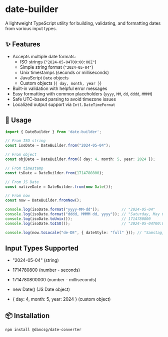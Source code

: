 # date-builder

A lightweight TypeScript utility for building, validating, and formatting dates from various input types.

## ✨ Features

- Accepts multiple date formats:
    - ISO strings (`"2024-05-04T00:00:00Z"`)
    - Simple string format (`"2024-05-04"`)
    - Unix timestamps (seconds or milliseconds)
    - JavaScript `Date` objects
    - Custom objects (`{ day, month, year }`)
- Built-in validation with helpful error messages
- Easy formatting with common placeholders (`yyyy`, `MM`, `dd`, `dddd`, `MMMM`)
- Safe UTC-based parsing to avoid timezone issues
- Localized output support via `Intl.DateTimeFormat`

## 🚀 Usage

```ts
import { DateBuilder } from 'date-builder';

// From ISO string
const isoDate = DateBuilder.from("2024-05-04");

// From object
const objDate = DateBuilder.from({ day: 4, month: 5, year: 2024 });

// From timestamp
const tsDate = DateBuilder.from(1714780800);

// From JS Date
const nativeDate = DateBuilder.from(new Date());

// From now
const now = DateBuilder.fromNow();

console.log(isoDate.format("yyyy-MM-dd"));          // "2024-05-04"
console.log(isoDate.format("dddd, MMMM dd, yyyy")); // "Saturday, May 04, 2024"
console.log(isoDate.toUnix());                      // 1714780800
console.log(isoDate.toISO());                       // "2024-05-04T00:00:00.000Z"

console.log(now.toLocale("de-DE", { dateStyle: "full" })); // "Samstag, 4. Mai 2024" 
```

##  Input Types Supported
 - "2024-05-04" (string)

 - 1714780800 (number - seconds)

 - 1714780800000 (number - milliseconds)

 - new Date() (JS Date object)

 - { day: 4, month: 5, year: 2024 } (custom object)


## 📦 Installation

```bash
npm install @dancsg/date-converter
